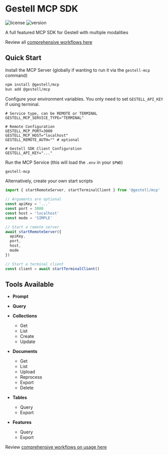 # Gestell MCP SDK

![license](https://img.shields.io/badge/license-MIT-blue)
![version](https://img.shields.io/badge/version-0.2.0-blue)

A full featured MCP SDK for Gestell with multiple modalities

Review all [comprehensive workflows here](./workflow)

## Quick Start

Install the MCP Server (globally if wanting to run it via the `gestell-mcp` command)

```bash
npm install @gestell/mcp
bun add @gestell/mcp
```

Configure your environment variables. You only need to set `GESTELL_API_KEY` if using terminal.

```env
# Service type, can be REMOTE or TERMINAL
GESTELL_MCP_SERVICE_TYPE="TERMINAL"

# Remote Configuration
GESTELL_MCP_PORT=3000
GESTELL_MCP_HOST="localhost"
GESTELL_REMOTE_AUTH="" # optional

# Gestell SDK Client Configuration
GESTELL_API_KEY="..."
```

Run the MCP Service (this will load the `.env` in your `$PWD`)

```bash
gestell-mcp
```

Alternatively, create your own start scripts

```typescript
import { startRemoteServer, startTerminalClient } from '@gestell/mcp'

// Arguments are optional
const apiKey = '...'
const port = 3000
const host = 'localhost'
const mode = 'SIMPLE'

// Start a remote server
await startRemoteServer({
  apiKey,
  port,
  host,
  mode
})

// Start a terminal client
const client = await startTerminalClient()
```

## Tools Available

- **Prompt**
- **Query**

- **Collections**
  - Get
  - List
  - Create
  - Update

- **Documents**
  - Get
  - List
  - Upload
  - Reprocess
  - Export
  - Delete

- **Tables**
  - Query
  - Export

- **Features**
  - Query
  - Export

Review [comprehensive workflows on usage here](./workflow)
